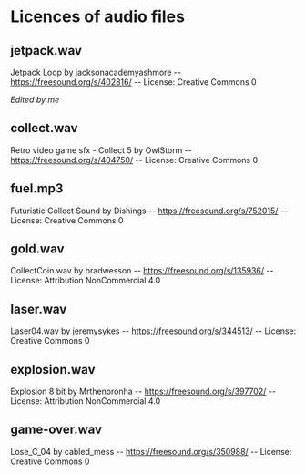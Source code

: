 # Licences of audio files

## jetpack.wav

Jetpack Loop by jacksonacademyashmore -- https://freesound.org/s/402816/ -- License: Creative Commons 0

_Edited by me_

## collect.wav

Retro video game sfx - Collect 5 by OwlStorm -- https://freesound.org/s/404750/ -- License: Creative Commons 0

## fuel.mp3

Futuristic Collect Sound by Dishings -- https://freesound.org/s/752015/ -- License: Creative Commons 0

## gold.wav

CollectCoin.wav by bradwesson -- https://freesound.org/s/135936/ -- License: Attribution NonCommercial 4.0

## laser.wav

Laser04.wav by jeremysykes -- https://freesound.org/s/344513/ -- License: Creative Commons 0

## explosion.wav

Explosion 8 bit by Mrthenoronha -- https://freesound.org/s/397702/ -- License: Attribution NonCommercial 4.0

## game-over.wav

Lose_C_04 by cabled_mess -- https://freesound.org/s/350988/ -- License: Creative Commons 0
